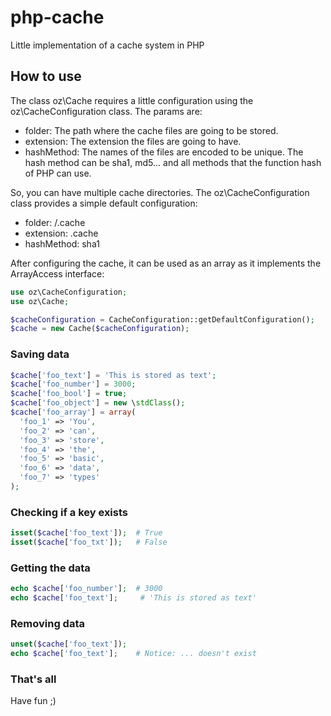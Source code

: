 # php-cache
Little implementation of a cache system in PHP

## How to use
The class oz\Cache requires a little configuration using the oz\CacheConfiguration class. The params are:
- folder: The path where the cache files are going to be stored.
- extension: The extension the files are going to have.
- hashMethod: The names of the files are encoded to be unique. The hash method can be sha1, md5... and all methods that the function hash of PHP can use.

So, you can have multiple cache directories. The oz\CacheConfiguration class provides a simple default configuration:
- folder: /.cache
- extension: .cache
- hashMethod: sha1

After configuring the cache, it can be used as an array as it implements the ArrayAccess interface:

```php
use oz\CacheConfiguration;
use oz\Cache;

$cacheConfiguration = CacheConfiguration::getDefaultConfiguration();
$cache = new Cache($cacheConfiguration);
```

### Saving data
```php
$cache['foo_text'] = 'This is stored as text';
$cache['foo_number'] = 3000;
$cache['foo_bool'] = true;
$cache['foo_object'] = new \stdClass();
$cache['foo_array'] = array(
  'foo_1' => 'You',
  'foo_2' => 'can',
  'foo_3' => 'store',
  'foo_4' => 'the',
  'foo_5' => 'basic',
  'foo_6' => 'data',
  'foo_7' => 'types'
);
```

### Checking if a key exists
```php
isset($cache['foo_text']);  # True
isset($cache['foo_txt']);   # False
```

### Getting the data
```php
echo $cache['foo_number'];  # 3000
echo $cache['foo_text'];     # 'This is stored as text'
```

### Removing data
```php
unset($cache['foo_text']);
echo $cache['foo_text'];    # Notice: ... doesn't exist
```

### That's all
Have fun ;)
